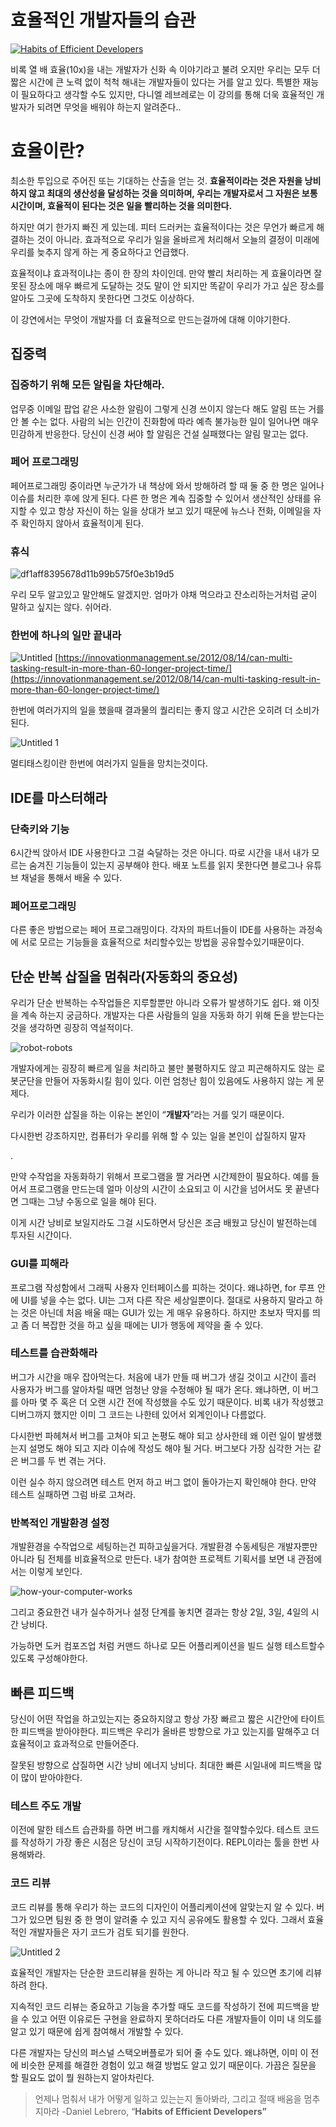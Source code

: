 # 효율적인 개발자들의 습관

[![Habits of Efficient Developers](https://user-images.githubusercontent.com/72185011/158063126-5b8e377e-215b-4fc1-8f1c-f04b33e2cd2b.png)](https://youtu.be/9-cyC6O81Bk)

비록 열 배 효율(10x)을 내는 개발자가 신화 속 이야기라고 불려 오지만 우리는 모두 더 짧은 시간에 큰 노력 없이 척척 해내는 개발자들이 있다는 거를 알고 있다. 특별한 재능이 필요하다고 생각할 수도 있지만, 다니엘 레브레로는 이 강의를 통해 더욱 효율적인 개발자가 되려면 무엇을 배워야 하는지 알려준다..

# 효율이란?

최소한 투입으로 주어진 또는 기대하는 산출을 얻는 것. **효율적이라는 것은 자원을 낭비하지 않고 최대의 생산성을 달성하는 것을 의미하며, 우리는 개발자로서 그 자원은 보통 시간이며, 효율적이 된다는 것은 일을 빨리하는 것을 의미한다.**

하지만 여기 한가지 빠진 게 있는데. 피터 드러커는 효율적이다는 것은 무언가 빠르게 해결하는 것이 아니라. 효과적으로 우리가 일을 올바르게 처리해서 오늘의 결정이 미래에 우리를 늦추지 않게 하는 게 중요하다고 언급했다.

효율적이냐 효과적이냐는 종이 한 장의 차이인데. 만약 빨리 처리하는 게 효율이라면 잘못된 장소에 매우 빠르게 도달하는 것도 말이 안 되지만 똑같이 우리가 가고 싶은 장소를 알아도 그곳에 도착하지 못한다면 그것도 이상하다.

 

이 강연에서는 무엇이 개발자를 더 효율적으로 만드는걸까에 대해 이야기한다. 

## **집중력**

### 집중하기 위해 모든 알림을 차단해라.

업무중 이메일 팝업 같은 사소한 알림이 그렇게 신경 쓰이지 않는다 해도 알림 뜨는 거를 안 볼 수는 없다. 사람의 뇌는 인간이 진화함에 따라 예측 불가능한 일이 일어나면 매우 민감하게 반응한다. 당신이 신경 써야 할 알림은 건설 실패했다는 알림 말고는 없다.   

### 페어 프로그래밍

페어프로그래밍 중이라면 누군가가 내 책상에 와서 방해하려 할 때 둘 중 한 명은 일어나 이슈를 처리한 후에 앉게 된다. 다른 한 명은 계속 집중할 수 있어서 생산적인 상태를 유지할 수 있고 항상 자신이 하는 일을 상대가 보고 있기 때문에 뉴스나 전화, 이메일을 자주 확인하지 않아서 효율적이게 된다.

### 휴식

![df1aff8395678d11b99b575f0e3b19d5](https://user-images.githubusercontent.com/72185011/158066853-bc310c01-b7fd-458d-982b-5b5df9ffd20c.gif)


우리 모두 알고있고 말안해도 알겠지만. 엄마가 야채 먹으라고 잔소리하는거처럼 굳이 말하고 싶지는 않다. 쉬어라. 

### 한번에 하나의 일만 끝내라

![Untitled](https://user-images.githubusercontent.com/72185011/158066899-f369a76a-6169-4ff3-b08c-12a25ba7d982.png)
[https://innovationmanagement.se/2012/08/14/can-multi-tasking-result-in-more-than-60-longer-project-time/](https://innovationmanagement.se/2012/08/14/can-multi-tasking-result-in-more-than-60-longer-project-time/)

한번에 여러가지의 일을 했을때 결과물의 퀄리티는 좋지 않고 시간은 오히려 더 소비가 된다.

![Untitled 1](https://user-images.githubusercontent.com/72185011/158066916-40564e82-f3ff-4122-89dd-caf34db2bad2.png)

멀티태스킹이란 한번에 여러가지 일들을 망치는것이다.

## IDE를 마스터해라

### 단축키와 기능

6시간씩 앉아서 IDE 사용한다고 그걸 숙달하는 것은 아니다. 따로 시간을 내서 내가 모르는 숨겨진 기능들이 있는지 공부해야 한다. 배포 노트를 읽지 못한다면 블로그나 유튜브 채널을 통해서 배울 수 있다.

### 페어프로그래밍

다른 좋은 방법으로는 페어 프로그래밍이다. 각자의 파트너들이 IDE를 사용하는 과정속에 서로 모르는 기능들을 효율적으로 처리할수있는 방법을 공유할수있기때문이다. 

## 단순 반복 삽질을 멈춰라(자동화의 중요성)

우리가 단순 반복하는 수작업들은 지루할뿐만 아니라 오류가 발생하기도 쉽다. 왜 이짓을 계속 하는지 궁금하다. 개발자는 다른 사람들의 일을 자동화 하기 위해 돈을 받는다는것을 생각하면 굉장히 역설적이다. 

![robot-robots](https://user-images.githubusercontent.com/72185011/158066922-6b742f33-027c-4b58-99f7-279c790aa645.gif)

개발자에게는 굉장히 빠르게 일을 처리하고 불만 불평하지도 않고 피곤해하지도 않는 로봇군단을 만들어 자동화시킬 힘이 있다. 이런 엄청난 힘이 있음에도 사용하지 않는 게 문제다.

우리가 이러한 삽질을 하는 이유는 본인이 “**개발자**”라는 거를 잊기 때문이다.

다시한번 강조하지만, 컴퓨터가 우리를 위해 할 수 있는 일을 본인이 삽질하지 말자

.

만약 수작업을 자동화하기 위해서 프로그램을 짤 거라면 시간제한이 필요하다. 예를 들어서 프로그램을 만드는데 얼마 이상의 시간이 소요되고 이 시간을 넘어서도 못 끝낸다면 그때는 그냥 수동으로 일을 해야 된다.

이게 시간 낭비로 보일지라도 그걸 시도하면서 당신은 조금 배웠고 당신이 발전하는데 투자된 시간이다.

### GUI를 피해라

프로그램 작성함에서 그래픽 사용자 인터페이스를 피하는 것이다. 왜냐하면, for 루프 안에 UI를 넣을 수는 없다. UI는 그저 다른 작은 세상일뿐이다. 절대로 사용하지 말라고 하는 것은 아닌데 처음 배울 때는 GUI가 있는 게 매우 유용하다. 하지만 초보자 딱지를 띄고 좀 더 복잡한 것을 하고 싶을 때에는 UI가 행동에 제약을 줄 수 있다.

### 테스트를 습관화해라

버그가 시간을 매우 잡아먹는다. 처음에 내가 만들 때 버그가 생길 것이고 시간이 흘러 사용자가 버그를 알아차릴 때면 엄청난 양을 수정해야 될 때가 온다. 왜냐하면, 이 버그를 아마 몇 주 혹은 더 오랜 시간 전에 작성했을 수도 있기 때문이다. 비록 내가 작성했고 디버그까지 했지만 이미 그 코드는 나한테 있어서 외계인이나 다름없다.

다시한번 파헤쳐서 버그를 고쳐야 되고 논평도 해야 되고 상사한테 왜 이런 일이 발생했는지 설명도 해야 되고 지라 이슈에 작성도 해야 될 거다. 버그보다 가장 심각한 거는 같은 버그를 두 번 겪는 거다.

이런 실수 하지 않으려면 테스트 먼저 하고 버그 없이 돌아가는지 확인해야 한다. 만약 테스트 실패하면 그럼 바로 고쳐라.

### 반복적인 개발환경 설정

개발환경을 수작업으로 세팅하는건 피하고싶을거다. 개발환경 수동세팅은 개발자뿐만 아니라 팀 전체를 비효율적으로 만든다. 내가 참여한 프로젝트 기획서를 보면 내 관점에서는 이렇게 보인다.

![how-your-computer-works](https://user-images.githubusercontent.com/72185011/158066932-7db07344-7ce2-478f-a285-64942e236f0e.gif)

그리고 중요한건 내가 실수하거나 설정 단계를 놓치면 결과는 항상 2일, 3일, 4일의 시간 낭비다.

가능하면 도커 컴포즈업 처럼 커맨드 하나로 모든 어플리케이션을 빌드 실행 테스트할수있도록 구성해야한다. 

## 빠른 피드백

당신이 어떤 작업을 하고있는지는 중요하지않고 항상 가장 빠르고 짧은 시간안에 타이트한 피드백을 받아야한다. 피드백은 우리가 올바른 방향으로 가고 있는지를 말해주고 더 효율적이고 효과적으로 만들어준다.

잘못된 방향으로 삽질하면 시간 낭비 에너지 낭비다. 최대한 빠른 시일내에 피드백을 많이 많이 받아야한다.

### 테스트 주도 개발

이전에 말한 테스트 습관화를 하면 버그를 캐치해서 시간을 절약할수있다. 테스트 코드를 작성하기 가장 좋은 시점은 당신이 코딩 시작하기전이다. REPL이라는 툴을 한번 사용해봐라.

### 코드 리뷰

코드 리뷰를 통해 우리가 하는 코드의 디자인이 어플리케이션에 알맞는지 알 수 있다. 버그가 있으면 팀원 중 한 명이 알려줄 수 있고 지식 공유에도 활용할 수 있다. 그래서 효율적인 개발자들은 자기 코드가 검토 되기를 원한다.

![Untitled 2](https://user-images.githubusercontent.com/72185011/158066941-d3279a9b-b3c0-475c-a7de-c2933405c83a.png)

효율적인 개발자는 단순한 코드리뷰을 원하는 게 아니라 작고 될 수 있으면 초기에 리뷰하려 한다.

지속적인 코드 리뷰는 중요하고 기능을 추가할 때도 코드를 작성하기 전에 피드백을 받을 수 있고 어떤 이유로든 구현을 완료하지 못하더라도 다른 개발자들이 이미 내 의도를 알고 있기 때문에 쉽게 참여해서 개발할 수 있다.

다른 개발자는 당신의 퍼스널 스택오버플로가 되어 줄 수도 있다. 왜냐하면, 이미 이 전에 비슷한 문제를 해결한 경험이 있고 해결 방법도 알고 있기 때문이다. 가끔은 질문을 할 필요도 없이 뭘 원하는지 알아차린다.

> 언제나 멈춰서 내가 어떻게 일하고 있는는지 돌아봐라, 
> 그리고 절때 배움을 멈추지마라
> -Daniel Lebrero, “**Habits of Efficient Developers”**
>
